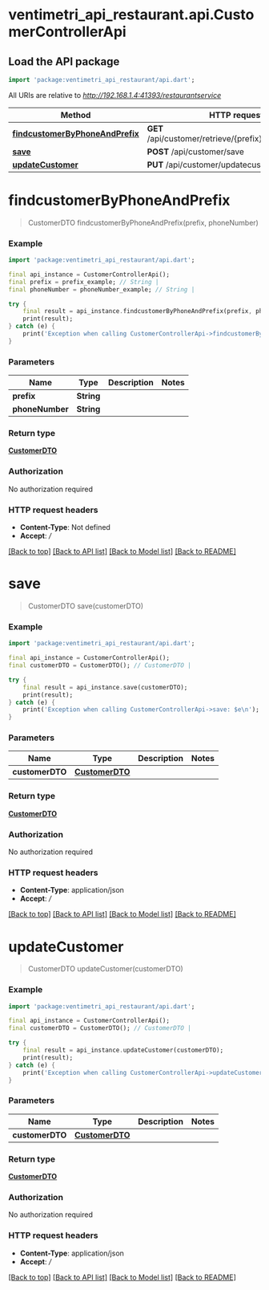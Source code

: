 # ventimetri_api_restaurant.api.CustomerControllerApi

## Load the API package
```dart
import 'package:ventimetri_api_restaurant/api.dart';
```

All URIs are relative to *http://192.168.1.4:41393/restaurantservice*

Method | HTTP request | Description
------------- | ------------- | -------------
[**findcustomerByPhoneAndPrefix**](CustomerControllerApi.md#findcustomerbyphoneandprefix) | **GET** /api/customer/retrieve/{prefix}/{phoneNumber} | 
[**save**](CustomerControllerApi.md#save) | **POST** /api/customer/save | 
[**updateCustomer**](CustomerControllerApi.md#updatecustomer) | **PUT** /api/customer/updatecustomer | 


# **findcustomerByPhoneAndPrefix**
> CustomerDTO findcustomerByPhoneAndPrefix(prefix, phoneNumber)



### Example
```dart
import 'package:ventimetri_api_restaurant/api.dart';

final api_instance = CustomerControllerApi();
final prefix = prefix_example; // String | 
final phoneNumber = phoneNumber_example; // String | 

try {
    final result = api_instance.findcustomerByPhoneAndPrefix(prefix, phoneNumber);
    print(result);
} catch (e) {
    print('Exception when calling CustomerControllerApi->findcustomerByPhoneAndPrefix: $e\n');
}
```

### Parameters

Name | Type | Description  | Notes
------------- | ------------- | ------------- | -------------
 **prefix** | **String**|  | 
 **phoneNumber** | **String**|  | 

### Return type

[**CustomerDTO**](CustomerDTO.md)

### Authorization

No authorization required

### HTTP request headers

 - **Content-Type**: Not defined
 - **Accept**: */*

[[Back to top]](#) [[Back to API list]](../README.md#documentation-for-api-endpoints) [[Back to Model list]](../README.md#documentation-for-models) [[Back to README]](../README.md)

# **save**
> CustomerDTO save(customerDTO)



### Example
```dart
import 'package:ventimetri_api_restaurant/api.dart';

final api_instance = CustomerControllerApi();
final customerDTO = CustomerDTO(); // CustomerDTO | 

try {
    final result = api_instance.save(customerDTO);
    print(result);
} catch (e) {
    print('Exception when calling CustomerControllerApi->save: $e\n');
}
```

### Parameters

Name | Type | Description  | Notes
------------- | ------------- | ------------- | -------------
 **customerDTO** | [**CustomerDTO**](CustomerDTO.md)|  | 

### Return type

[**CustomerDTO**](CustomerDTO.md)

### Authorization

No authorization required

### HTTP request headers

 - **Content-Type**: application/json
 - **Accept**: */*

[[Back to top]](#) [[Back to API list]](../README.md#documentation-for-api-endpoints) [[Back to Model list]](../README.md#documentation-for-models) [[Back to README]](../README.md)

# **updateCustomer**
> CustomerDTO updateCustomer(customerDTO)



### Example
```dart
import 'package:ventimetri_api_restaurant/api.dart';

final api_instance = CustomerControllerApi();
final customerDTO = CustomerDTO(); // CustomerDTO | 

try {
    final result = api_instance.updateCustomer(customerDTO);
    print(result);
} catch (e) {
    print('Exception when calling CustomerControllerApi->updateCustomer: $e\n');
}
```

### Parameters

Name | Type | Description  | Notes
------------- | ------------- | ------------- | -------------
 **customerDTO** | [**CustomerDTO**](CustomerDTO.md)|  | 

### Return type

[**CustomerDTO**](CustomerDTO.md)

### Authorization

No authorization required

### HTTP request headers

 - **Content-Type**: application/json
 - **Accept**: */*

[[Back to top]](#) [[Back to API list]](../README.md#documentation-for-api-endpoints) [[Back to Model list]](../README.md#documentation-for-models) [[Back to README]](../README.md)

